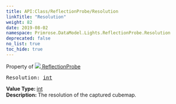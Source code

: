 ```yaml
---
title: API:Class/ReflectionProbe/Resolution
linkTitle: "Resolution"
weight: 82
date: 2019-08-02
namespace: Primrose.DataModel.Lights.ReflectionProbe.Resolution
deprecated: false
no_list: true
toc_hide: true
---
```

Property of <a href="/docs/api-reference/Class/ReflectionProbe"><img src="/icons/silk/probe.png"/>&nbsp;ReflectionProbe</a>
<pre class="method-declaration">
Resolution: <a class="type" href="/docs/api-reference/System/Primitives#int32">int</a></pre>
<b>Value Type: </b>
<a class="type" href="/docs/api-reference/System/Primitives#int32">int</a>
<br/>
<b>Description: </b>
The resolution of the captured cubemap.


